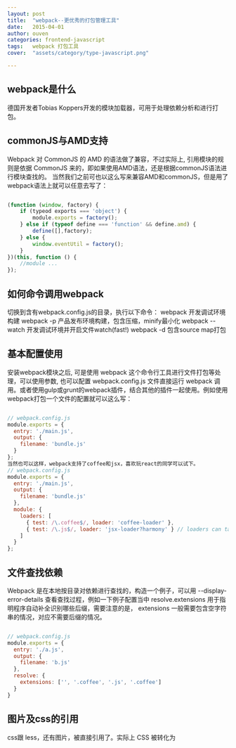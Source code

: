 ```yaml
---
layout: post
title:  "webpack--更优秀的打包管理工具"
date:   2015-04-01
author: ouven
categories: frontend-javascript
tags:	webpack 打包工具
cover:  "assets/category/type-javascript.png"

---
```



## webpack是什么
德国开发者Tobias Koppers开发的模块加载器，可用于处理依赖分析和进行打包。

## commonJS与AMD支持
Webpack 对 CommonJS 的 AMD 的语法做了兼容，不过实际上, 引用模块的规则是依据 CommonJS 来的，即如果使用AMD语法，还是根据commonJS语法进行模块查找的。
当然我们之前可也以这么写来兼容AMD和commonJS，但是用了webpack语法上就可以任意去写了：

```javascript

(function (window, factory) {
    if (typeod exports === 'object') {
        module.exports = factory();
    } else if (typeof define === 'function' && define.amd) {
        define([],factory);
    } else {
        window.eventUtil = factory();
    }
})(this, function () {
    //module ...
});

```

## 如何命令调用webpack
切换到含有webpack.config.js的目录，执行以下命令：
webpack        开发调试环境构建
webpack -p    产品发布环境构建，包含压缩，minify最小化
webpack        --watch 开发调试环境并开启文件watch(fast!)
webpack -d    包含source map打包

## 基本配置使用
安装webpack模块之后, 可是使用 webpack 这个命令行工具进行文件打包等处理，可以使用参数, 也可以配置 webpack.config.js 文件直接运行 webpack 调用。或者使用gulp或grunt的webpack插件，结合其他的插件一起使用。例如使用webpack打包一个文件的配置就可以这么写：

```javascript

// webpack.config.js
module.exports = {
  entry: './main.js',
  output: {
    filename: 'bundle.js'       
  }
};
当然也可以这样，webpack支持了coffee和jsx，喜欢玩react的同学可以试下。
// webpack.config.js
module.exports = {
  entry: './main.js',
  output: {
    filename: 'bundle.js'       
  },
  module: {
    loaders: [
      { test: /\.coffee$/, loader: 'coffee-loader' },
      { test: /\.js$/, loader: 'jsx-loader?harmony' } // loaders can take parameters as a querystring
    ]
  }
};

```

## 文件查找依赖
Webpack 是在本地按目录对依赖进行查找的，构造一个例子，可以用 --display-error-details 查看查找过程，例如一下例子配置当中 resolve.extensions 用于指明程序自动补全识别哪些后缀，需要注意的是， extensions 一般需要包含空字符串的情况，对应不需要后缀的情况。

```javascript

// webpack.config.js
module.exports = {
  entry: './a.js',
  output: {
    filename: 'b.js'
  },
  resolve: {
    extensions: ['', '.coffee', '.js', '.coffee']
  }
}

```

## 图片及css的引用
css跟 less，还有图片，被直接引用了。实际上 CSS 被转化为 <style> 标签，而图片可能被转化成 base64 格式的dataUrl，但是要主要在 webpack.config.js 文件写好对应的 loader：

```javascript
require('./bootstrap.css');
require('./myapp.less');
var img = document.createElement('img');
img.src = require('./glyph.png');

// webpack.config.js
module.exports = {
  entry: './main.js',
  output: {
    path: './build', // This is where images AND js will go
    publicPath: 'http://mycdn.com/', // This is used to generate URLs to e.g. images
    filename: 'bundle.js'
  },
  module: {
    loaders: [
      { test: /\.less$/, loader: 'style-loader!css-loader!less-loader' }, // use ! to chain loaders
      { test: /\.css$/, loader: 'style-loader!css-loader' },
      {test: /\.(png|jpg)$/, loader: 'url-loader?limit=8192'} // inline base64 URLs for <=8k images, direct URLs for the rest
    ]
  }
};

```

这样我们就可以做很多事情了，尤其是移动端，为了避免过多的css和图片请求，可以通过及其简单的配置就可以在打包时系统帮我们自动做到inline css和图片。

## url-loader是什么
url-loader是对文件加载器file-loader的封装，并且在file-loader完成后进行一些更多的处理

```css
.demo {
  background-image: url('a.png');
}

```

例如以上图片的引用，通过配置可以把a.png抓出来，并按照文件大小，转化为base64或作为单独文件

```javascript

module: {
  loaders: [
    {test: /\.(png|jpg)$/, loader: 'url-loader?limit=8192'} // inline base64 URLs for <=8k images, direct URLs for the rest
  ]
}

```

## 优化打成多个技术文件包
有时考虑类库代码的缓存，同时也需要打多个文件包，这样也很简单，比如下边的配置,，首先 entry 有多个属性, 对应多个 JavaScript 包，然后 commonsPlugin 可以用于分析模块的共用代码，单独打一个包出来:
https://github.com/petehunt/webpack-howto#8-optimizing-common-code
https://github.com/webpack/docs/wiki/optimization#multi-page-app

```javascript

// webpack.config.js
var webpack = require('webpack');
var commonsPlugin = new webpack.optimize.CommonsChunkPlugin('common.js');
module.exports = {
  entry: {
    Profile: './profile.js',
    Feed: './feed.js'
  },
  output: {
    path: 'build',
    filename: '[name].js' // Template based on keys in entry above
  },
  plugins: [commonsPlugin]
};

```

如果入口传入的是一个数组，则会把多个文件一起打包，最后导出最后一个

```javascript
{
    entry: {
        page1: "./page1",
        page2: ["./entry1", "./entry2"]
    },
    output: {
        // Make sure to use [name] or [id] in output.filename
        //  when using multiple entry points
        filename: "[name].bundle.js",
        chunkFilename: "[id].bundle.js"
    }
}

```

这里profile和feed都引了common.js，但是webpack不会打commonjs都打到两个文件包里面去，而是自动增加一个<script src="common.js"></script>到引用的文件前面。

## js异步加载
对于一个打包工具，我们很自然去关心异步的问题。commonJS是同步的，但是webpack提供了一个处理异步的方法，这样在页面上处理路由等就很有用，例如以下配置可以在条件分支上异步加载js模块。当打包的模块被引入时webpack会假设被异步打包的文件都在根路径上，并最后通过插入到script标签中来实现异步加载。

```javascript
if (window.location.pathname === '/feed') {
  showLoadingState();
  require.ensure([], function() { // this syntax is weird but it works
    hideLoadingState();
    require('./feed').show(); // when this function is called, the module is guaranteed to be synchronously available.
  });
} else if (window.location.pathname === '/profile') {
  showLoadingState();
  require.ensure([], function() {
    hideLoadingState();
    require('./profile').show();
  });
}

```

## 对文件做revision
使用webpack可对文件生成带hash的文件名
output: { chunkFilename: "[chunkhash].bundle.js" }
引入可插件就可以这样写

```javascript
plugins: [
  function() {
    this.plugin("done", function(stats) {
      require("fs").writeFileSync(
        path.join(__dirname, "...", "stats.json"),
        JSON.stringify(stats.toJson()));
    });
  }
]

```

## 上线压缩：
压缩js

```javascript
plugins: [
   new webpack.optimize.MinChunkSizePlugin(minSize)
]

```

优化react
new webpack.DefinePlugin({
  "process.env": {
    NODE_ENV: JSON.stringify("production")
  }
})
cdn替换
替换 CDN 这个工作, webpack 也内置了, 设置 output.publicPath 即可。http://webpack.github.io/docs/configuration.html#output-publicpath

```javascript
// Example
output: {
    path: "/home/proj/public/assets",
    publicPath: "/assets/"
}
// Example CDN
output: {
    path: "/home/proj/cdn/assets/[hash]",
    publicPath: "http://cdn.example.com/assets/[hash]/"
}

```

对比下fis
相对于fis更加轻量级，webpack更加灵活

最后给几个官方文档的地址：
http://webpack.github.io/
https://github.com/webpack
http://webpack.github.io/docs/
https://github.com/petehunt/webpack-howto

